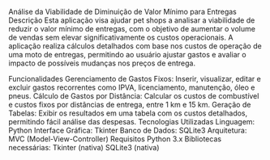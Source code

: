 Análise da Viabilidade de Diminuição de Valor Mínimo para Entregas
Descrição
Esta aplicação visa ajudar pet shops a analisar a viabilidade de reduzir o valor mínimo de entregas, com o objetivo de aumentar o volume de vendas sem elevar significativamente os custos operacionais. A aplicação realiza cálculos detalhados com base nos custos de operação de uma moto de entregas, permitindo ao usuário ajustar gastos e avaliar o impacto de possíveis mudanças nos preços de entrega.

Funcionalidades
Gerenciamento de Gastos Fixos: Inserir, visualizar, editar e excluir gastos recorrentes como IPVA, licenciamento, manutenção, óleo e pneus.
Cálculo de Gastos por Distância: Calcular os custos de combustível e custos fixos por distâncias de entrega, entre 1 km e 15 km.
Geração de Tabelas: Exibir os resultados em uma tabela com os custos detalhados, permitindo fácil análise das despesas.
Tecnologias Utilizadas
Linguagem: Python
Interface Gráfica: Tkinter
Banco de Dados: SQLite3
Arquitetura: MVC (Model-View-Controller)
Requisitos
Python 3.x
Bibliotecas necessárias:
Tkinter (nativa)
SQLite3 (nativa)
